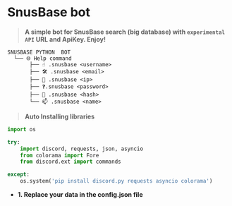# SnusBase bot

> **A simple bot for SnusBase search (big database) with `experimental API` URL and ApiKey. Enjoy!**

```
SNUSBASE PYTHON  BOT
  └── 🌐 Help command
       ├── ☝️ .snusbase <username>
       ├── 🛠️ .snusbase <email>
       ├── 🚀 .snusbase <ip>
       ├── ❓.snusbase <password> 
       ├── 🎉 .snusbase <hash>
       └── 📫 .snusbase <name>
```

> **Auto Installing libraries**

```python
import os

try:
    import discord, requests, json, asyncio
    from colorama import Fore
    from discord.ext import commands

except:
    os.system('pip install discord.py requests asyncio colorama')
```

-  **1. Replace your data in the config.json file**

```

```
